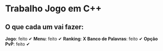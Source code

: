 # Trabalho Jogo em C++ #  
## O que cada um vai fazer: ##

**Jogo**: feito ✔
**Menu**: feito ✔
**Ranking**: **X**
**Banco de Palavras**: feito ✔
**Opção PvP**: feito ✔

